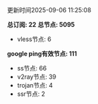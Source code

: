 更新时间2025-09-06 11:25:08

**总订阅: 22**
**总节点: 5095**
- vless节点: 6

**google ping有效节点: 111**
- ss节点: 66
- v2ray节点: 39
- trojan节点: 4
- ssr节点: 2
